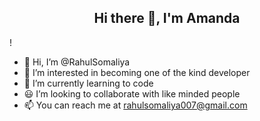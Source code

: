 <h2 align="center">
  Hi there 👋, I'm Amanda
</h2>!

- 👋 Hi, I’m @RahulSomaliya
- 👀 I’m interested in becoming one of the kind developer
- 🌱 I’m currently learning to code
- 😃 I’m looking to collaborate with like minded people
- 📫 You can reach me at rahulsomaliya007@gmail.com

<!---
RahulSomaliya/RahulSomaliya is a ✨ special ✨ repository because its `README.md` (this file) appears on your GitHub profile.
You can click the Preview link to take a look at your changes.
--->
